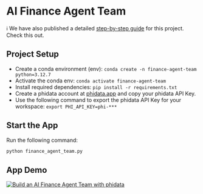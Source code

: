 # AI Finance Agent Team

ℹ️ We have also published a detailed [step-by-step guide](https://tinztwinshub.com/investment-research/build-an-ai-finance-agent-team-with-phidata/) for this project. Check this out.

## Project Setup
* Create a conda environment (env): `conda create -n finance-agent-team python=3.12.7`
* Activate the conda env: `conda activate finance-agent-team`
* Install required dependencies: `pip install -r requirements.txt`
* Create a phidata account at [phidata.app](https://phidata.app) and copy your phidata API Key.
* Use the following command to export the phidata API Key for your workspace: `export PHI_API_KEY=phi-***`

## Start the App
Run the following command:

```bash
python finance_agent_team.py
```

## App Demo
[![Build an AI Finance Agent Team with phidata](https://img.youtube.com/vi/wh_HdkcsuSs/0.jpg)](https://youtu.be/wh_HdkcsuSs)
